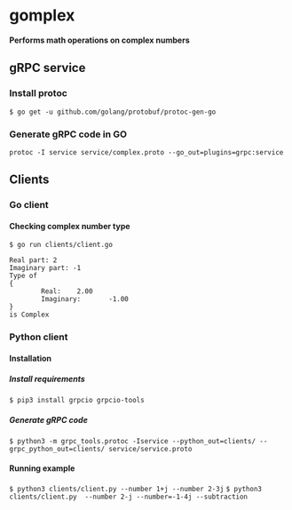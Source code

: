 # gomplex

**Performs math operations on complex numbers**

## gRPC service
### Install protoc
`$ go get -u github.com/golang/protobuf/protoc-gen-go`

### Generate gRPC code in GO
`protoc -I service service/complex.proto --go_out=plugins=grpc:service`

## Clients

### Go client
#### Checking complex number type
`$ go run clients/client.go`
```
Real part: 2
Imaginary part: -1
Type of 
{
        Real:    2.00 
        Imaginary:       -1.00
}
is Complex
```

### Python client

#### Installation
##### Install requirements
`$ pip3 install grpcio grpcio-tools`

##### Generate gRPC code
`$ python3 -m grpc_tools.protoc -Iservice --python_out=clients/ --grpc_python_out=clients/ service/service.proto`

#### Running example
`$ python3 clients/client.py --number 1+j --number 2-3j`
`$ python3 clients/client.py  --number 2-j --number=-1-4j --subtraction`
